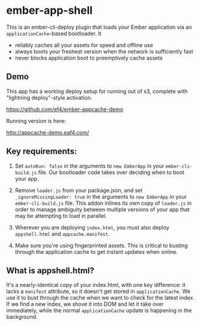 # ember-app-shell

This is an ember-cli-deploy plugin that loads your Ember application
via an `applicationCache`-based bootloader. It

 - reliably caches all your assets for speed and offline use
 - always boots your freshest version when the network is sufficiently fast
 - never blocks application boot to preemptively cache assets

## Demo

This app has a working deploy setup for running out of s3, complete with "lightning deploy"-style activation.

https://github.com/ef4/ember-appcache-demo

Running version is here:

http://appcache-demo.eaf4.com/

## Key requirements:

 1. Set `autoRun: false` in the arguments to `new EmberApp` in your `ember-cli-build.js` file. Our bootloader code takes over deciding when to boot your app.

 2. Remove `loader.js` from your package.json, and set `_ignoreMissingLoader: true` in the arguments to `new EmberApp` in your `ember-cli-build.js` file. This addon inlines its own copy of `loader.js` in order to manage ambiguity between multiple versions of your app that may be attempting to load in parallel.

 3. Wherever you are deploying `index.html`, you must also deploy `appshell.html` and `appcache.manifest`.

 4. Make sure you're using fingerprinted assets. This is critical to busting through the application cache to get instant updates when online.

## What is appshell.html?

It's a nearly-identical copy of your index.html, with one key difference: it lacks a `manifest` attribute, so it doesn't get stored in `applicationCache`. We use it to bust through the cache when we want to check for the latest index. If we find a new index, we shove it into DOM and let it take over immediately, while the normal `applicationCache` update is happening in the background.



